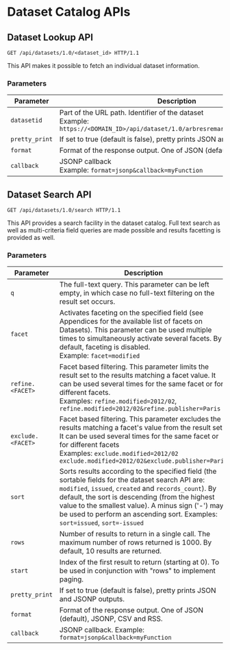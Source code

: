 # Dataset Catalog APIs

## Dataset Lookup API

```http
GET /api/datasets/1.0/<dataset_id> HTTP/1.1
```

This API makes it possible to fetch an individual dataset information.

### Parameters

Parameter      | Description
-------------- | -----------
`datasetid`    | Part of the URL path. Identifier of the dataset <br> Example: `https://<DOMAIN_ID>/api/dataset/1.0/arbresremarquablesparis2011?...`
`pretty_print` | If set to true (default is false), pretty prints JSON and JSONP outputs
`format`       | Format of the response output. One of JSON (default) and JSONP
`callback`     | JSONP callback <br> Example: `format=jsonp&callback=myFunction`

## Dataset Search API

```http
GET /api/datasets/1.0/search HTTP/1.1
```

This API provides a search facility in the dataset catalog. Full text search as well as multi-criteria field queries
are made possible and results facetting is provided as well.

### Parameters

Parameter | Description
--------- | -----------
`q` | The full-text query. This parameter can be left empty, in which case no full-text filtering on the result set occurs.
`facet` | Activates faceting on the specified field (see Appendices for the available list of facets on Datasets). This parameter can be used multiple times to simultaneously activate several facets. By default, faceting is disabled. <br> Example: `facet=modified`
`refine.<FACET>` | Facet based filtering. This parameter limits the result set to the results matching a facet value. It can be used several times for the same facet or for different facets. <br>Examples: `refine.modified=2012/02`, `refine.modified=2012/02&refine.publisher=Paris`
`exclude.<FACET>` | Facet based filtering. This parameter excludes the results matching a facet's value from the result set. It can be used several times for the same facet or for different facets <br> Examples: `exclude.modified=2012/02` `exclude.modified=2012/02&exclude.publisher=Paris`
`sort` | Sorts results according to the specified field (the sortable fields for the dataset search API are: `modified`, `issued`, `created` and `records_count`). By default, the sort is descending (from the highest value to the smallest value). A minus sign ('-') may be used to perform an ascending sort. Examples: `sort=issued`, `sort=-issued`
`rows` | Number of results to return in a single call. The maximum number of rows returned is 1000. By default, 10 results are returned.
`start` | Index of the first result to return (starting at 0). To be used in conjunction with "rows" to implement paging.
`pretty_print` | If set to true (default is false), pretty prints JSON and JSONP outputs.
`format` | Format of the response output. One of JSON (default), JSONP, CSV and RSS.
`callback` | JSONP callback. Example: `format=jsonp&callback=myFunction`
